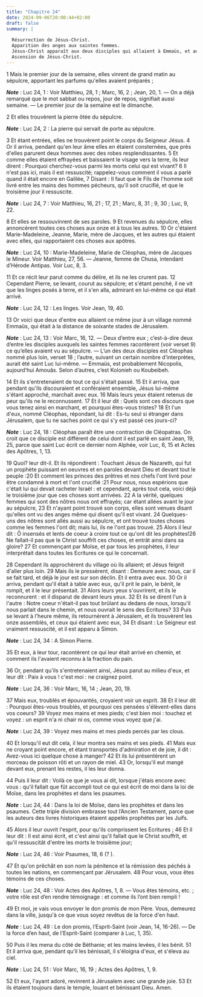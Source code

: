 ```yaml
---
title: "Chapitre 24"
date: 2024-09-06T20:00:44+02:00
draft: false
summary: |
  
  Résurrection de Jésus-Christ.
  Apparition des anges aux saintes femmes.
  Jésus-Christ apparaît aux deux disciples qui allaient à Emmaüs, et aux apôtres, auxquels il prouve sa résurrection et promet le Saint-Esprit.
  Ascension de Jésus-Christ.
---
```



1 Mais le premier jour de la semaine, elles vinrent de grand matin au sépulcre, apportant les parfums qu'elles avaient préparés ;

***Note*** :  Luc 24, 1 : Voir Matthieu, 28, 1 ; Marc, 16, 2 ; Jean, 20, 1. ― On a déjà remarqué que le mot sabbat ou repos, jour de repos, signifiait aussi semaine. ― Le premier jour de la semaine est le dimanche.

2 Et elles trouvèrent la pierre ôtée du sépulcre.

***Note*** :  Luc 24, 2 : La pierre qui servait de porte au sépulcre.

3 Et étant entrées, elles ne trouvèrent point le corps du Seigneur Jésus. 4 Or il arriva, pendant qu'en leur âme elles en étaient consternées, que près d'elles parurent deux hommes avec des robes resplendissantes. 5 Et comme elles étaient effrayées et baissaient le visage vers la terre, ils leur dirent : Pourquoi cherchez-vous parmi les morts celui qui est vivant? 6 Il n'est pas ici, mais il est ressuscité; rappelez-vous comment il vous a parlé quand il était encore en Galilée, 7 Disant : Il faut que le Fils de l'homme soit livré entre les mains des hommes pécheurs, qu'il soit crucifié, et que le troisième jour il ressuscite.

***Note*** :  Luc 24, 7 : Voir Matthieu, 16, 21 ; 17, 21 ; Marc, 8, 31 ; 9, 30 ; Luc, 9, 22.

8 Et elles se ressouvinrent de ses paroles. 9 Et revenues du sépulcre, elles annoncèrent toutes ces choses aux onze et à tous les autres. 10 Or c'étaient Marie-Madeleine, Jeanne, Marie, mère de Jacques, et les autres qui étaient avec elles, qui rapportaient ces choses aux apôtres.

***Note*** :  Luc 24, 10 : Marie-Madeleine, Marie de Cléophas, mère de Jacques le Mineur. Voir Matthieu, 27, 56. ― Jeanne, femme de Chusa, intendant d’Hérode Antipas. Voir Luc, 8, 3.

11 Et ce récit leur parut comme du délire, et ils ne les crurent pas. 12 Cependant Pierre, se levant, courut au sépulcre; et s'étant penché, il ne vit que les linges posés à terre, et il s'en alla, admirant en lui-même ce qui était arrivé.

***Note*** :  Luc 24, 12 : Les linges. Voir Jean, 19, 40.


13 Or voici que deux d'entre eux allaient ce même jour à un village nommé Emmaüs, qui était à la distance de soixante stades de Jérusalem.

***Note*** :  Luc 24, 13 : Voir Marc, 16, 12. ― Deux d’entre eux ; c’est-à-dire deux d’entre les disciples auxquels les saintes femmes racontèrent (voir verset 9) ce qu’elles avaient vu au sépulcre. ― L’un des deux disciples est Cléophas nommé plus loin, verset 18 ; l’autre, suivant un certain nombre d’interprètes, aurait été saint Luc lui-même. ― Emmaüs, est probablement Nicopolis, aujourd’hui Amouâs. Selon d’autres, c’est Kolonieh ou Koubeibeh.

14 Et ils s'entretenaient de tout ce qui s'était passé. 15 Et il arriva, que pendant qu'ils discouraient et conféraient ensemble, Jésus lui-même s'étant approché, marchait avec eux. 16 Mais leurs yeux étaient retenus de peur qu'ils ne le reconnussent. 17 Et il leur dit : Quels sont ces discours que vous tenez ainsi en marchant, et pourquoi êtes-vous tristes? 18 Et l'un d'eux, nommé Cléophas, répondant, lui dit : Es-tu seul si étranger dans Jérusalem, que tu ne saches point ce qui s'y est passé ces jours-ci?

***Note*** :  Luc 24, 18 : Cléophas paraît être une contraction de Cléopatras. On croit que ce disciple est différent de celui dont il est parlé en saint Jean, 19, 25, parce que saint Luc écrit ce dernier nom Alphée, voir Luc, 6, 15 et Actes des Apôtres, 1, 13.

19 Quoi? leur dit-il. Et ils répondirent : Touchant Jésus de Nazareth, qui fut un prophète puissant en oeuvres et en paroles devant Dieu et devant tout le peuple :20 Et comment les princes des prêtres et nos chefs l'ont livré pour être condamné à mort et l'ont crucifié :21 Pour nous, nous espérions que c'était lui qui devait racheter Israël : et cependant, après tout cela, voici déjà le troisième jour que ces choses sont arrivées. 22 A la vérité, quelques femmes qui sont des nôtres nous ont effrayés; car étant allées avant le jour au sépulcre, 23 Et n'ayant point trouvé son corps, elles sont venues disant qu'elles ont vu des anges même qui disent qu'il est vivant. 24 Quelques-uns des nôtres sont allés aussi au sépulcre, et ont trouvé toutes choses comme les femmes l'ont dit; mais lui, ils ne l'ont pas trouvé. 25 Alors il leur dit : Ô insensés et lents de coeur à croire tout ce qu'ont dit les prophètes!26 Ne fallait-il pas que le Christ souffrît ces choses, et entrât ainsi dans sa gloire? 27 Et commençant par Moïse,
et par tous les prophètes, il leur interprétait dans toutes les Ecritures ce qui le concernait.


28 Cependant ils approchèrent du village où ils allaient; et Jésus feignit d'aller plus loin. 29 Mais ils le pressèrent, disant : Demeure avec nous, car il se fait tard, et déjà le jour est sur son déclin. Et il entra avec eux. 30 Or il arriva, pendant qu'il était à table avec eux, qu'il prit le pain, le bénit, le rompit, et il le leur présentait. 31 Alors leurs yeux s'ouvrirent, et ils le reconnurent : et il disparut de devant leurs yeux. 32 Et ils se dirent l'un à l'autre : Notre coeur n'était-il pas tout brûlant au dedans de nous, lorsqu'il nous parlait dans le chemin, et nous ouvrait le sens des Ecritures? 33 Puis se levant à l'heure même, ils retournèrent à Jérusalem, et ils trouvèrent les onze assemblés, et ceux qui étaient avec eux, 34 Et disant : Le Seigneur est vraiment ressuscité, et il est apparu à Simon.

***Note*** :  Luc 24, 34 : A Simon Pierre.

35 Et eux, à leur tour, racontèrent ce qui leur était arrivé en chemin, et comment ils l'avaient reconnu à la fraction du pain.


36 Or, pendant qu'ils s'entretenaient ainsi, Jésus parut au milieu d'eux, et leur dit : Paix à vous ! c'est moi : ne craignez point.

***Note*** :  Luc 24, 36 : Voir Marc, 16, 14 ; Jean, 20, 19.

37 Mais eux, troublés et épouvantés, croyaient voir un esprit. 38 Et il leur dit : Pourquoi êtes-vous troublés, et pourquoi ces pensées s'élèvent-elles dans vos coeurs? 39 Voyez mes mains et mes pieds; c'est bien moi : touchez et voyez : un esprit n'a ni chair ni os, comme vous voyez que j'ai.

***Note*** :  Luc 24, 39 : Voyez mes mains et mes pieds percés par les clous.

40 Et lorsqu'il eut dit cela, il leur montra ses mains et ses pieds. 41 Mais eux ne croyant point encore, et étant transportés d'admiration et de joie, il dit : Avez-vous ici quelque chose à manger? 42 Et ils lui présentèrent un morceau de poisson rôti et un rayon de miel. 43 Or, lorsqu'il eut mangé devant eux, prenant les restes, il les leur donna.


44 Puis il leur dit : Voilà ce que je vous ai dit, lorsque j'étais encore avec vous : qu'il fallait que fût accompli tout ce qui est écrit de moi dans la loi de Moïse, dans les prophètes et dans les psaumes.

***Note*** :  Luc 24, 44 : Dans la loi de Moïse, dans les prophètes et dans les psaumes. Cette triple division embrasse tout l’Ancien Testament, parce que les auteurs des livres historiques étaient appelés prophètes par les Juifs.

45 Alors il leur ouvrit l'esprit, pour qu'ils comprissent les Ecritures ; 46 Et il leur dit : Il est ainsi écrit, et c'est ainsi qu'il fallait que le Christ souffrît, et qu'il ressuscitât d'entre les morts le troisième jour;

***Note*** :  Luc 24, 46 : Voir Psaumes, 18, 6 (? ).

47 Et qu'on prêchât en son nom la pénitence et la rémission des péchés à toutes les nations, en commençant par Jérusalem. 48 Pour vous, vous êtes témoins de ces choses.

***Note*** :  Luc 24, 48 : Voir Actes des Apôtres, 1, 8. ― Vous êtes témoins, etc. ; votre rôle est d’en rendre témoignage : et comme ils l’ont bien rempli !

49 Et moi, je vais vous envoyer le don promis de mon Père. Vous, demeurez dans la ville, jusqu'à ce que vous soyez revêtus de la force d'en haut.

***Note*** :  Luc 24, 49 : Le don promis, l’Esprit-Saint (voir Jean, 14, 16-26). ― De la force d’en haut, de l’Esprit-Saint (comparer à Luc, 1, 35).


50 Puis il les mena du côté de Béthanie; et les mains levées, il les bénit. 51 Et il arriva que, pendant qu'il les bénissait, il s'éloigna d'eux, et s'éleva au ciel.

***Note*** :  Luc 24, 51 : Voir Marc, 16, 19 ; Actes des Apôtres, 1, 9.

52 Et eux, l'ayant adoré, revinrent à Jérusalem avec une grande joie. 53 Et ils étaient toujours dans le temple, louant et bénissant Dieu. Amen.
